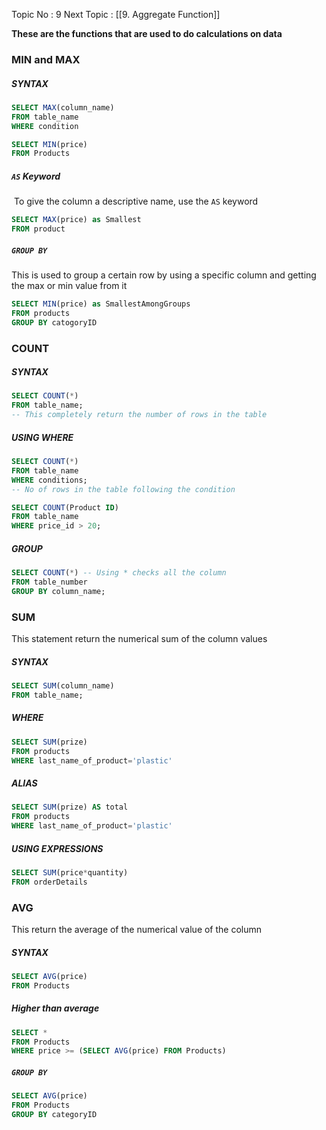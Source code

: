 Topic No : 9
Next Topic : [[9. Aggregate Function]]

**These are the functions that are used to do calculations on data**

### MIN and MAX

##### SYNTAX
```SQL
SELECT MAX(column_name)
FROM table_name
WHERE condition 
```

```SQL
SELECT MIN(price)
FROM Products
```

##### `AS` Keyword

 To give the column a descriptive name, use the `AS` keyword

```SQL
SELECT MAX(price) as Smallest
FROM product
```

##### ``GROUP BY``

This is used to group a certain row by using a specific column and getting the max or min value from it

```SQL
SELECT MIN(price) as SmallestAmongGroups
FROM products
GROUP BY catogoryID
```

### COUNT

##### SYNTAX

```SQL
SELECT COUNT(*)
FROM table_name;
-- This completely return the number of rows in the table
```
 
##### USING WHERE

```SQL
SELECT COUNT(*)
FROM table_name
WHERE conditions;
-- No of rows in the table following the condition
```

```SQL
SELECT COUNT(Product ID)
FROM table_name
WHERE price_id > 20;
```

##### GROUP

```SQL
SELECT COUNT(*) -- Using * checks all the column 
FROM table_number
GROUP BY column_name;
```

### SUM

This statement return the numerical sum of the column values

##### SYNTAX
```SQL
SELECT SUM(column_name)
FROM table_name;
```
##### WHERE 

```SQL
SELECT SUM(prize)
FROM products
WHERE last_name_of_product='plastic'
```

##### ALIAS

```SQL
SELECT SUM(prize) AS total
FROM products
WHERE last_name_of_product='plastic'
```

##### USING EXPRESSIONS

```SQL
SELECT SUM(price*quantity)
FROM orderDetails
```

### AVG

This return the average of the numerical value of the column

##### SYNTAX
```SQL
SELECT AVG(price)
FROM Products
```

##### Higher than average
```SQL
SELECT * 
FROM Products
WHERE price >= (SELECT AVG(price) FROM Products)
```

##### ``GROUP BY`` 

```SQL
SELECT AVG(price)
FROM Products
GROUP BY categoryID
```

